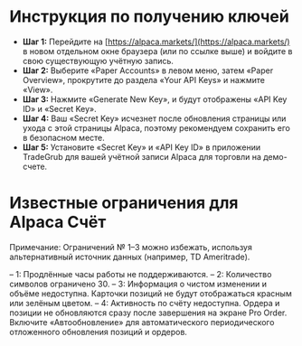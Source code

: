 # **Инструкция по получению ключей**
- **Шаг 1:** Перейдите на [https://alpaca.markets/](https://alpaca.markets/) в новом отдельном окне браузера (или по ссылке выше) и войдите в свою существующую учётную запись.
- **Шаг 2:** Выберите «Paper Accounts» в левом меню, затем «Paper Overview», прокрутите до раздела «Your API Keys» и нажмите «View».
- **Шаг 3:** Нажмите «Generate New Key», и будут отображены «API Key ID» и «Secret Key».
- **Шаг 4:** Ваш «Secret Key» исчезнет после обновления страницы или ухода с этой страницы Alpaca, поэтому рекомендуем сохранить его в безопасном месте.
- **Шаг 5:** Установите «Secret Key» и «API Key ID» в приложении TradeGrub для вашей учётной записи Alpaca для торговли на демо-счете.

# Известные ограничения для Alpaca Счёт
Примечание: Ограничений № 1–3 можно избежать, используя альтернативный источник данных (например, TD Ameritrade).

– 1: Продлённые часы работы не поддерживаются.
– 2: Количество символов ограничено 30.
– 3: Информация о чистом изменении и объёме недоступна. Карточки позиций не будут отображаться красным или зелёным цветом.
– 4: Активность по счёту недоступна. Ордера и позиции не обновляются сразу после завершения на экране Pro Order. Включите «Автообновление» для автоматического периодического отложенного обновления позиций и ордеров.

